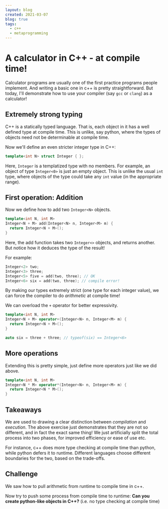 ```yaml
---
layout: blog
created: 2021-03-07
blog: true
tags:
  - c++
  - metaprogramming
---
```


A calculator in C++ - at compile time!
============

Calculator programs are usually one of the first practice programs people implement. And writing a basic one in c++ is pretty straightforward. But today, I'll demonstrate how to use your compiler (say `gcc` or `clang`) as a calculator!

Extremely strong typing
-----------------------

C++ is a statically typed language. That is, each object in it has a well defined type at compile time. This is unlike, say python, where the types of objects need not be determinable at compile time.

Now we'll define an even stricter integer type in C++:
```cpp
template<int N> struct Integer { };
```

Here, `Integer` is a templatized type with no members. For example, an object of type `Integer<0>` is just an empty object. This is unlike the usual `int` type, where objects of the type could take any `int` value (in the appropriate range).

First operation: Addition
--------

Now we define how to add two `Integer<N>` objects.

```cpp
template<int N, int M>
Integer<N + M> add(Integer<N> n, Integer<M> m) {
  return Integer<N + M>();
}
```

Here, the add function takes two `Integer<>` objects, and returns another. But notice how it deduces the type of the result!

For example:
```cpp
Integer<2> two;
Integer<3> three;
Integer<5> five = add(two, three); // OK
Integer<6> six = add(two, three); // compile error!
```

By making our types extremely strict (one type for each integer value), we can force the compiler to do _arithmetic_ at compile time!

We can overload the `+` operator for better expressivity.
```cpp
template<int N, int M>
Integer<N + M> operator+(Integer<N> n, Integer<M> m) {
  return Integer<N + M>();
}

auto six = three + three; // typeof(six) == Integer<6>
```

More operations
---------------
Extending this is pretty simple, just define more operators just like we did above.

```cpp
template<int N, int M>
Integer<N * M> operator*(Integer<N> n, Integer<M> m) {
  return Integer<N * M>();
}
```

Takeaways
---------
We are used to drawing a clear distinction between _compilation_ and _execution_. The above exercise just demonstrates that they are not so different, and in fact the exact same thing! We just artificially split the total process into two phases, for improved efficiency or ease of use etc.

For instance, c++ does more type checking at compile time than python, while python defers it to runtime. Different languages choose different boundaries for the two, based on the trade-offs.

Challenge 
---------
We saw how to pull arithmetic from runtime to compile time in c++. 

Now try to push some process from compile time to runtime: **Can you create python-like objects in C++?** (i.e. no type checking at compile time)
